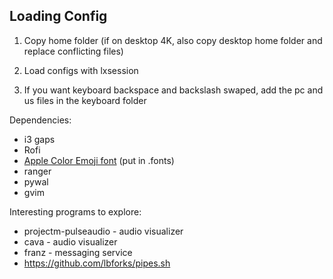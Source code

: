 ## Loading Config

1. Copy home folder (if on desktop 4K, also copy desktop home folder and replace conflicting files)

2. Load configs with lxsession

3. If you want keyboard backspace and backslash swaped, add the pc and us files in the keyboard folder

Dependencies:
* i3 gaps
* Rofi
* [Apple Color Emoji font](https://www.joypixels.com/downloadfonts) (put in .fonts)
* ranger
* pywal
* gvim

Interesting programs to explore:
* projectm-pulseaudio - audio visualizer
* cava - audio visualizer
* franz - messaging service
* https://github.com/lbforks/pipes.sh
